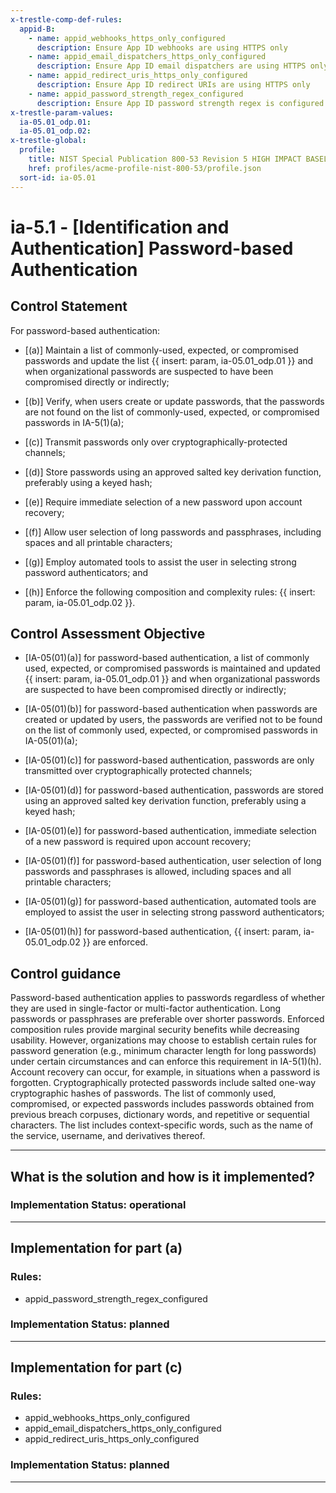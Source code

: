 ```yaml
---
x-trestle-comp-def-rules:
  appid-B:
    - name: appid_webhooks_https_only_configured
      description: Ensure App ID webhooks are using HTTPS only
    - name: appid_email_dispatchers_https_only_configured
      description: Ensure App ID email dispatchers are using HTTPS only
    - name: appid_redirect_uris_https_only_configured
      description: Ensure App ID redirect URIs are using HTTPS only
    - name: appid_password_strength_regex_configured
      description: Ensure App ID password strength regex is configured
x-trestle-param-values:
  ia-05.01_odp.01:
  ia-05.01_odp.02:
x-trestle-global:
  profile:
    title: NIST Special Publication 800-53 Revision 5 HIGH IMPACT BASELINE
    href: profiles/acme-profile-nist-800-53/profile.json
  sort-id: ia-05.01
---
```


# ia-5.1 - \[Identification and Authentication\] Password-based Authentication

## Control Statement

For password-based authentication:

- \[(a)\] Maintain a list of commonly-used, expected, or compromised passwords and update the list {{ insert: param, ia-05.01_odp.01 }} and when organizational passwords are suspected to have been compromised directly or indirectly;

- \[(b)\] Verify, when users create or update passwords, that the passwords are not found on the list of commonly-used, expected, or compromised passwords in IA-5(1)(a);

- \[(c)\] Transmit passwords only over cryptographically-protected channels;

- \[(d)\] Store passwords using an approved salted key derivation function, preferably using a keyed hash;

- \[(e)\] Require immediate selection of a new password upon account recovery;

- \[(f)\] Allow user selection of long passwords and passphrases, including spaces and all printable characters;

- \[(g)\] Employ automated tools to assist the user in selecting strong password authenticators; and

- \[(h)\] Enforce the following composition and complexity rules: {{ insert: param, ia-05.01_odp.02 }}.

## Control Assessment Objective

- \[IA-05(01)(a)\] for password-based authentication, a list of commonly used, expected, or compromised passwords is maintained and updated {{ insert: param, ia-05.01_odp.01 }} and when organizational passwords are suspected to have been compromised directly or indirectly;

- \[IA-05(01)(b)\] for password-based authentication when passwords are created or updated by users, the passwords are verified not to be found on the list of commonly used, expected, or compromised passwords in IA-05(01)(a);

- \[IA-05(01)(c)\] for password-based authentication, passwords are only transmitted over cryptographically protected channels;

- \[IA-05(01)(d)\] for password-based authentication, passwords are stored using an approved salted key derivation function, preferably using a keyed hash;

- \[IA-05(01)(e)\] for password-based authentication, immediate selection of a new password is required upon account recovery;

- \[IA-05(01)(f)\] for password-based authentication, user selection of long passwords and passphrases is allowed, including spaces and all printable characters;

- \[IA-05(01)(g)\] for password-based authentication, automated tools are employed to assist the user in selecting strong password authenticators;

- \[IA-05(01)(h)\] for password-based authentication, {{ insert: param, ia-05.01_odp.02 }} are enforced.

## Control guidance

Password-based authentication applies to passwords regardless of whether they are used in single-factor or multi-factor authentication. Long passwords or passphrases are preferable over shorter passwords. Enforced composition rules provide marginal security benefits while decreasing usability. However, organizations may choose to establish certain rules for password generation (e.g., minimum character length for long passwords) under certain circumstances and can enforce this requirement in IA-5(1)(h). Account recovery can occur, for example, in situations when a password is forgotten. Cryptographically protected passwords include salted one-way cryptographic hashes of passwords. The list of commonly used, compromised, or expected passwords includes passwords obtained from previous breach corpuses, dictionary words, and repetitive or sequential characters. The list includes context-specific words, such as the name of the service, username, and derivatives thereof.

______________________________________________________________________

## What is the solution and how is it implemented?

<!-- For implementation status enter one of: implemented, partial, planned, alternative, not-applicable -->

<!-- Note that the list of rules under ### Rules: is read-only and changes will not be captured after assembly to JSON -->

<!-- Add control implementation description here for control: ia-5.1 -->

### Implementation Status: operational

______________________________________________________________________

## Implementation for part (a)

<!-- Add control implementation description here for item (a) -->

### Rules:

  - appid_password_strength_regex_configured

### Implementation Status: planned

______________________________________________________________________

## Implementation for part (c)

<!-- Add control implementation description here for item (c) -->

### Rules:

  - appid_webhooks_https_only_configured
  - appid_email_dispatchers_https_only_configured
  - appid_redirect_uris_https_only_configured

### Implementation Status: planned

______________________________________________________________________
